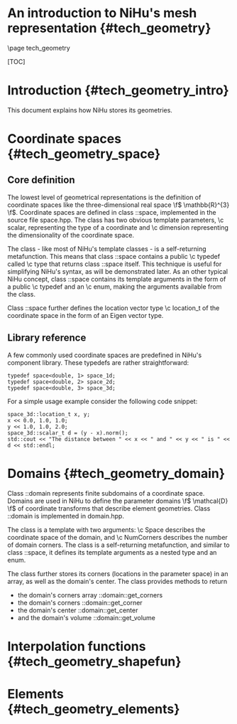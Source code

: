 An introduction to NiHu's mesh representation {#tech_geometry}
=============================================

\page tech_geometry

[TOC]

Introduction {#tech_geometry_intro}
============

This document explains how NiHu stores its geometries.


Coordinate spaces {#tech_geometry_space}
=================

Core definition
---------------

The lowest level of geometrical representations is the definition of coordinate spaces like the three-dimensional real space \f$ \mathbb{R}^{3} \f$.
Coordinate spaces are defined in class ::space, implemented in the source file space.hpp.
The class has two obvious template parameters, \c scalar, representing the type of a coordinate and \c dimension representing the dimensionality of the coordinate space.

The class - like most of NiHu's template classes - is a self-returning metafunction.
This means that class ::space contains a public \c typedef called \c type that returns class ::space itself.
This technique is useful for simplifying NiHu's syntax, as will be demonstrated later.
As an other typical NiHu concept, class ::space contains its template arguments in the form of a public \c typedef and an \c enum, making the arguments available from the class.

Class ::space further defines the location vector type \c location_t of the coordinate space in the form of an Eigen vector type.

Library reference
-----------------

A few commonly used coordinate spaces are predefined in NiHu's component library.
These typedefs are rather straightforward:

~~~~~
typedef space<double, 1> space_1d;
typedef space<double, 2> space_2d;
typedef space<double, 3> space_3d;
~~~~~

For a simple usage example consider the following code snippet:
~~~~~
space_3d::location_t x, y;
x << 0.0, 1.0, 1.0;
y << 1.0, 1.0, 2.0;
space_3d::scalar_t d = (y - x).norm();
std::cout << "The distance between " << x << " and " << y << " is " << d << std::endl;
~~~~~

Domains {#tech_geometry_domain}
=======

Class ::domain represents finite subdomains of a coordinate space.
Domains are used in NiHu to define the parameter domains \f$ \mathcal{D} \f$ of coordinate transforms that describe element geometries.
Class ::domain is implemented in domain.hpp.

The class is a template with two arguments: \c Space describes the coordinate space of the domain, and \c NumCorners describes the number of domain corners.
The class is a self-returning metafunction, and similar to class ::space, it defines its template arguments as a nested type and an enum.

The class further stores its corners (locations in the parameter space) in an array, as well as the domain's center. The class provides methods to return
- the domain's corners array ::domain::get_corners
- the domain's corners ::domain::get_corner
- the domain's center ::domain::get_center
- and the domain's volume ::domain::get_volume



Interpolation functions {#tech_geometry_shapefun}
=======================


Elements {#tech_geometry_elements}
========


